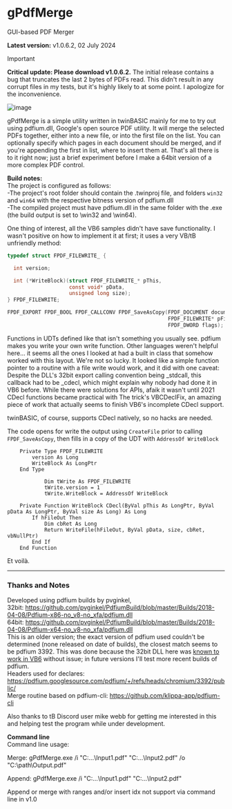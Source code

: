 # gPdfMerge
GUI-based PDF Merger 

**Latest version:** v1.0.6.2, 02 July 2024

> [!IMPORTANT]
> **Critical update: Please download v1.0.6.2.** The initial release contains a bug that truncates the last 2 bytes of PDFs read. This didn't result in any corrupt files in my tests, but it's highly likely to at some point. I apologize for the inconvenience.

![image](https://github.com/fafalone/gPdfMerge/assets/7834493/0ff980bd-99f2-4f36-b698-1320119c4994)

gPdfMerge is a simple utility written in twinBASIC mainly for me to try out using pdfium.dll, Google's open source PDF utility. It will merge the selected PDFs together, either into a new file, or into the first file on the list. You can optionally specify which pages in each document should be merged, and if you're appending the first in list, where to insert them at. That's all there is to it right now; just a brief experiment before I make a 64bit version of a more complex PDF control.

**Build notes:**\
The project is configured as follows:\
-The project's root folder should contain the .twinproj file, and folders `win32` and `win64` with the respective bitness version of pdfium.dll\
-The compiled project must have pdfium.dll in the same folder with the .exe (the build output is set to \win32 and \win64).


One thing of interest, all the VB6 samples didn't have save functionality. I wasn't positive on how to implement it at first; it uses a very VB/tB unfriendly method:

```c
typedef struct FPDF_FILEWRITE_ {

  int version;

  int (*WriteBlock)(struct FPDF_FILEWRITE_* pThis,
                    const void* pData,
                    unsigned long size);
} FPDF_FILEWRITE;

FPDF_EXPORT FPDF_BOOL FPDF_CALLCONV FPDF_SaveAsCopy(FPDF_DOCUMENT document,
                                                    FPDF_FILEWRITE* pFileWrite,
                                                    FPDF_DWORD flags);
```

Functions in UDTs defined like that isn't something you usually see. pdfium makes you write your own write function. Other languages weren't helpful here... it seems all the ones I looked at had a built in class that somehow worked with this layout. We're not so lucky. It looked like a simple function pointer to a routine with a file write would work, and it did with one caveat: Despite the DLL's 32bit export calling convention being _stdcall, this callback had to be _cdecl, which might explain why nobody had done it in VB6 before. While there were solutions for APIs, afaik it wasn't until 2021 CDecl functions became practical with The trick's VBCDeclFix, an amazing piece of work that actually seems to finish VB6's incomplete CDecl support. 

twinBASIC, of course, supports CDecl natively, so no hacks are needed.

The code opens for write the output using `CreateFile` prior to calling `FPDF_SaveAsCopy`, then fills in a copy of the UDT with `AddressOf WriteBlock` 

```vba
    Private Type FPDF_FILEWRITE
        version As Long
        WriteBlock As LongPtr
    End Type

            Dim tWrite As FPDF_FILEWRITE
            tWrite.version = 1
            tWrite.WriteBlock = AddressOf WriteBlock

    Private Function WriteBlock CDecl(ByVal pThis As LongPtr, ByVal pData As LongPtr, ByVal size As Long) As Long
        If hFileOut Then
            Dim cbRet As Long
            Return WriteFile(hFileOut, ByVal pData, size, cbRet, vbNullPtr)
        End If
    End Function
```

Et voilà.

------

### Thanks and Notes
 Developed using pdfium builds by pvginkel,\
 32bit: https://github.com/pvginkel/PdfiumBuild/blob/master/Builds/2018-04-08/Pdfium-x86-no_v8-no_xfa/pdfium.dll \
 64bit: https://github.com/pvginkel/PdfiumBuild/blob/master/Builds/2018-04-08/Pdfium-x64-no_v8-no_xfa/pdfium.dll \
 This is an older version; the exact version of pdfium used couldn't be determined (none released on date of builds), the closest match seems to be pdfium 3392. This was done because the 32bit DLL here was [known to work in VB6](https://www.vbforums.com/showthread.php?882115-PDF-Reader-ActiveX-Control) without issue; in future versions I'll test more recent builds of pdfium.\
 Headers used for declares: https://pdfium.googlesource.com/pdfium/+/refs/heads/chromium/3392/public/ \
 Merge routine based on pdfium-cli: https://github.com/klippa-app/pdfium-cli

Also thanks to tB Discord user mike webb for getting me interested in this and helping test the program while under development.
 

 **Command line**\
 Command line usage:
 
Merge: gPdfMerge.exe /i "C:\...\Input1.pdf" "C:\...\Input2.pdf" /o "C:\path\Output.pdf"

Append: gPdfMerge.exe /i "C:\...\Input1.pdf" "C:\...\Input2.pdf"

Append or merge with ranges and/or insert idx not support via command line in v1.0


 
